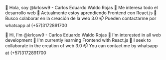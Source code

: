 👋 Hola, soy @krlosw9 - Carlos Eduardo Waldo Rojas
👀 Me interesa todo el desarrollo web
🌱 Actualmente estoy aprendiendo Frontend con React.js
💞️ Busco colaborar en la creación de la web 3.0
📫 Pueden contactarme por whatsapp al (+57)3172891700


👋 Hi, I'm @krlosw9 - Carlos Eduardo Waldo Rojas
👀 I'm interested in all web development
🌱 I'm currently learning Frontend with React.js
💞️ I seek to collaborate in the creation of web 3.0
📫 You can contact me by whatsapp at (+57)3172891700
